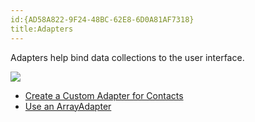 ```yaml
---
id:{AD58A822-9F24-48BC-62E8-6D0A81AF7318}  
title:Adapters  
---
```


Adapters help bind data collections to the user interface.

 [ ![](Images/AdaptersSectionImage.png)](Images/AdaptersSectionImage.png)

-   [Create a Custom Adapter for Contacts](/recipes/android/data/adapters/create_a_custom_adapter_for_contacts) 
-   [Use an ArrayAdapter](/recipes/android/data/adapters/use_an_arrayadapter)